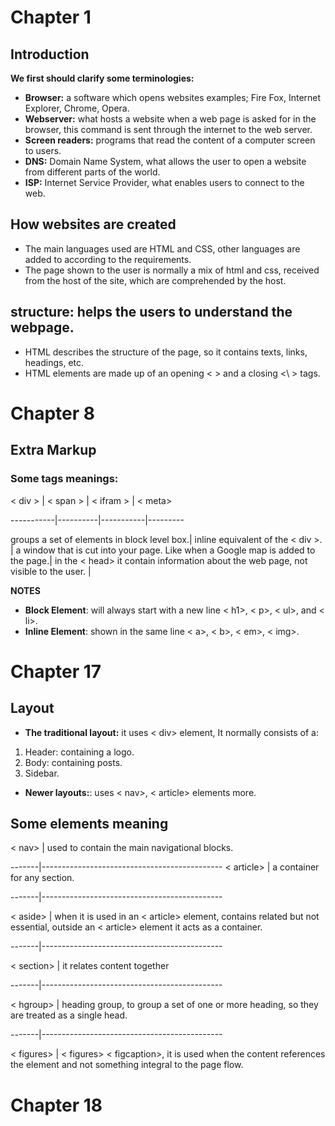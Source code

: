 # **Chapter 1** 

## **Introduction** 

**We first should clarify some terminologies:**

-	 **Browser:** a software which opens websites examples; Fire Fox, Internet Explorer, Chrome, Opera.
-	**Webserver:** what hosts a website when a web page is asked for in the browser, this command is sent through the internet to the web server.
-	**Screen readers:** programs that read the content of a computer screen to users.
-	**DNS:** Domain Name System, what allows the user to open a website from different parts of the world.
-	**ISP:** Internet Service Provider, what enables users to connect to the web. 

## **How websites are created**
-	The main languages used are HTML and CSS, other languages are added to according to the requirements. 
-	The page shown to the user is normally a mix of html and css, received from the host of the site, which are comprehended by the host.

## **structure:** helps the users to understand the webpage. 
-	HTML describes the structure of the page, so it contains texts, links, headings, etc.
-	HTML elements are made up of an opening < > and a closing <\ > tags.



# **Chapter 8** 

## **Extra Markup**  

### **Some tags meanings:** 
 
 < div > | < span > | < ifram > | < meta>

-----------|----------|-----------|---------

groups a set of elements in block level box.| 
inline equivalent of the < div >. | 
a window that is cut into your page. Like when a Google map is added to the page.| 
in the < head> it contain information about the web page, not visible to the user. |

**NOTES** 

- **Block Element**: will always start with a new line < h1>, < p>, < ul>, and < li>.
- **Inline Element**: shown in the same line < a>, < b>, < em>, < img>.


# **Chapter 17**

## **Layout**

-	**The traditional layout:** it uses < div> element, It normally consists of a: 
1.	Header: containing a logo.
2.	Body: containing posts.
3.	Sidebar.

-	**Newer layouts:**: uses < nav>, < article> elements more. 

## **Some elements meaning**

< nav> | used to contain the main navigational blocks.

-------|---------------------------------------------
< article> | a container for any section. 

-------|---------------------------------------------

< aside> | when it is used in an < article> element, contains related but not essential, outside  an < article> element it acts as a container. 

-------|---------------------------------------------

< section> | it relates content together 

-------|---------------------------------------------

< hgroup> | heading group, to group a set of one or more heading, so they are treated as a single head. 

-------|---------------------------------------------

< figures> | < figures> < figcaption>, it is used when the content references the element and not something integral to the page flow.


# **Chapter 18**
## 
